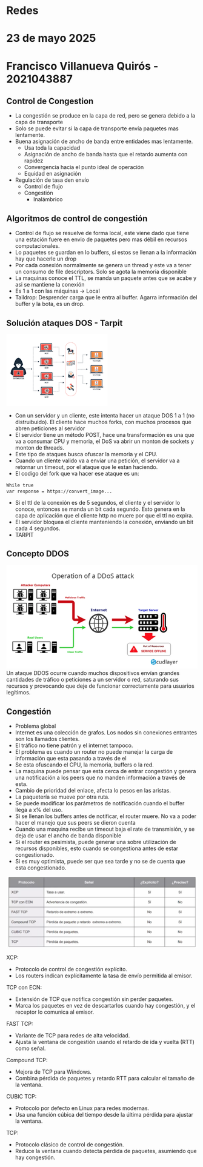 # Redes

# 23 de mayo 2025

# Francisco Villanueva Quirós - 2021043887

## Control de Congestion
- La congestión se produce en la capa de red, pero se genera debido a la capa de transporte
- Solo se puede evitar si la capa de transporte envía paquetes mas lentamente. 
- Buena asignación de ancho de banda entre entidades mas lentamente. 
	- Usa toda la capacidad
	- Asignación de ancho de banda hasta que el retardo aumenta con rapidez
	- Convergencia hacia el punto ideal de operación
	- Equidad en asignación 
- Regulación de tasa den envío 
	- Control de flujo
	- Congestión
		- Inalámbrico

## Algoritmos de control de congestión
- Control de flujo se resuelve de forma local, este viene dado que tiene una estación fuere en envio de paquetes pero mas débil en recursos computacionales. 
- Lo paquetes se guardan en lo buffers, si estos se llenan a la información hay que hacerle un drop
- Por cada conexión normalmente se genera un thread y este va a tener un consumo de file descriptors. Solo se agota la memoria disponible
- La maquinas conoce el TTL, se manda un paquete antes que se acabe y asi se mantiene la conexión
- Es 1 a 1 con las máquinas -> Local
- Taildrop: Desprender carga que le entra al buffer. Agarra información del buffer y la bota, es un drop. 

## Solución ataques DOS - Tarpit
![DOS](assets/DOS.png)

- Con un servidor y un cliente, este intenta hacer un ataque DOS 1 a 1 (no distruibuido). El cliente hace muchos forks, con muchos procesos que abren peticiones al servidor
- El servidor tiene un método POST, hace una transformación es una que va a consumar CPU y memoria, el DoS va abrir un monton de sockets y monton de threads. 
- Este tipo de ataques busca ofuscar la memoria y el CPU. 
- Cuando un cliente valido va a enviar una petición, el servidor va a retornar un timeout, por el ataque que le estan haciendo. 
- El codigo del fork que va hacer ese ataque es un:
```
While true
var response = https://convert_image...
```
- Si el ttl de la conexión es de 5 segundos, el cliente y el servidor lo conoce, entonces se manda un bit cada segundo. Esto genera en la capa de aplicación que el cliente http no muere por que el ttl no expira. 
- El servidor bloquea el cliente manteniendo la conexión, enviando un bit cada 4 segundos. 
- TARPIT

## Concepto DDOS
![DDOS](assets/DDOS.webp)
Un ataque DDOS ocurre cuando muchos dispositivos envían grandes cantidades de tráfico o peticiones a un servidor o red, saturando sus recursos y provocando que deje de funcionar correctamente para usuarios legítimos.


## Congestión
- Problema global
- Internet es una colección de grafos. Los nodos sin conexiones entrantes son los llamados clientes.
- El tráfico no tiene patrón y el internet tampoco. 
- El problema es cuando un router no puede manejar la carga de información que esta pasando a través de el
- Se esta ofuscando el CPU, la memoria, buffers o la red. 
- La maquina puede pensar que esta cerca de entrar congestión y genera una notificación a los peers que no manden información a través de esta. 
- Cambio de prioridad del enlace, afecta lo pesos en las aristas. 
- La paquetería se mueve por otra ruta. 
- Se puede modificar los parámetros de notificación cuando el buffer llega a x% del uso. 
- Si se llenan los buffers antes de notificar, el router muere. No va a poder hacer el manejo que sus peers se dieron cuenta
- Cuando una maquina recibe un timeout baja el rate de transmisión, y se deja de usar el ancho de banda disponible
- Si el router es pesimista, puede generar una sobre utilización de recursos disponibles, esto cuando se congestiona antes de estar congestionado. 
- Si es muy optimista, puede ser que sea tarde y no se de cuenta que esta congestionado. 

![Tabla Control](assets/tablaControl.png)

XCP:
- Protocolo de control de congestión explícito.
- Los routers indican explícitamente la tasa de envío permitida al emisor.

TCP con ECN:
- Extensión de TCP que notifica congestión sin perder paquetes.
- Marca los paquetes en vez de descartarlos cuando hay congestión, y el receptor lo comunica al emisor.

FAST TCP:
- Variante de TCP para redes de alta velocidad.
- Ajusta la ventana de congestión usando el retardo de ida y vuelta (RTT) como señal.

Compound TCP:
- Mejora de TCP para Windows.
- Combina pérdida de paquetes y retardo RTT para calcular el tamaño de la ventana.

CUBIC TCP:
- Protocolo por defecto en Linux para redes modernas.
- Usa una función cúbica del tiempo desde la última pérdida para ajustar la ventana.

TCP:
- Protocolo clásico de control de congestión.
- Reduce la ventana cuando detecta pérdida de paquetes, asumiendo que hay congestión.